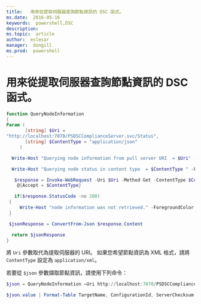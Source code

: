 ```yaml
---
title:   用來從提取伺服器查詢節點資訊的 DSC 函式。
ms.date:  2016-05-16
keywords:  powershell,DSC
description:  
ms.topic:  article
author:  eslesar
manager:  dongill
ms.prod:  powershell
---
```


# 用來從提取伺服器查詢節點資訊的 DSC 函式。

```powershell
function QueryNodeInformation
{
Param (      
       [string] $Uri =
"http://localhost:7070/PSDSCComplianceServer.svc/Status",                         
       [string] $ContentType = "application/json"           
     )

  Write-Host "Querying node information from pull server URI  = $Uri" -ForegroundColor Green

  Write-Host "Querying node status in content type  = $ContentType " -ForegroundColor Green

   $response = Invoke-WebRequest -Uri $Uri -Method Get -ContentType $ContentType -UseDefaultCredentials -Headers 
    @{Accept = $ContentType}

   if($response.StatusCode -ne 200)
 {
     Write-Host "node information was not retrieved." -ForegroundColor Red
 }

 $jsonResponse = ConvertFrom-Json $response.Content

  return $jsonResponse
}
```

將 `Uri` 參數取代為提取伺服器的 URI。 如果您希望節點資訊為 XML 格式，請將 `ContentType` 設定為 `application/xml`。

若要從 `$json` 參數擷取節點資訊，請使用下列命令：

```powershell
$json = QueryNodeInformation –Uri http://localhost:7070/PSDSCComplianceServer.svc/Status 

$json.value | Format-Table TargetName, ConfigurationId, ServerChecksum, NodeCompliant, LastComplianceTime, StatusCode
```



<!--HONumber=May16_HO3-->


